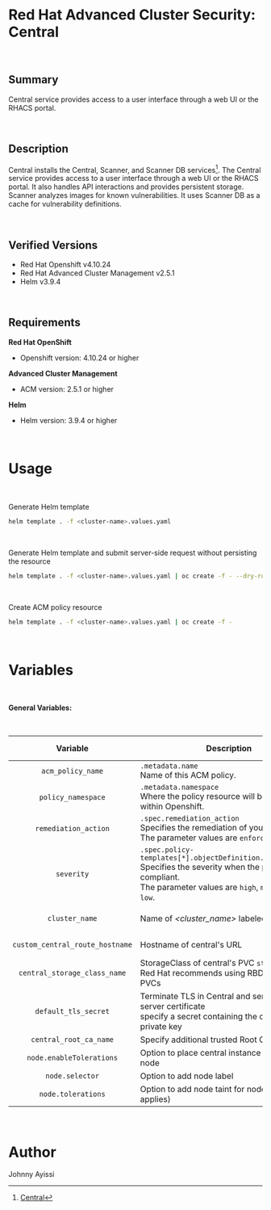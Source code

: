 Red Hat Advanced Cluster Security: Central
==========================================

<br />

Summary
-------

Central service provides access to a user interface through a web UI or the RHACS portal.

<br />

Description
-----------

Central installs the Central, Scanner, and Scanner DB services[^1]. The Central service provides access to a user interface through a web UI or the RHACS portal. It also handles API interactions and provides persistent storage. Scanner analyzes images for known vulnerabilities. It uses Scanner DB as a cache for vulnerability definitions.

[^1]: [Central](https://www.redhat.com/sysadmin/kubernetes-RHACS-red-hat-advanced-cluster-security)

<br />

Verified Versions
-----------------

* Red Hat Openshift v4.10.24
* Red Hat Advanced Cluster Management v2.5.1
* Helm v3.9.4

<br />

Requirements
------------

**Red Hat OpenShift**
* Openshift version: 4.10.24 or higher

**Advanced Cluster Management**
* ACM version: 2.5.1 or higher

**Helm**
* Helm version: 3.9.4 or higher

<br />

Usage
=====

<br />

Generate Helm template

```bash
helm template . -f <cluster-name>.values.yaml
```

<br />


Generate Helm template and submit server-side request without persisting the resource

```bash
helm template . -f <cluster-name>.values.yaml | oc create -f - --dry-run=server
```

<br />

Create ACM policy resource

```bash
helm template . -f <cluster-name>.values.yaml | oc create -f -
```

<br />

Variables
=========

<br />

**General Variables:**

<br />

Variable | Description | Required | Data Type | Default Value |
:------: | ----------- | :------: | :-------: | :-----------: |
`acm_policy_name` | `.metadata.name`<br>Name of this ACM policy. | yes | string |
`policy_namespace` | `.metadata.namespace`<br>Where the policy resource will be located within Openshift. | yes | string | default |
`remediation_action` | `.spec.remediation_action`<br>Specifies the remediation of your policy.<br>The parameter values are `enforce` and `inform`. | no | string | inform |
`severity` | `.spec.policy-templates[*].objectDefinition.spec.severity`<br>Specifies the severity when the policy is non-compliant.<br>The parameter values are `high`, `medium`, and `low`. | no | string | low |
`cluster_name` | Name of _<cluster_name>_ labeled in RHACM | yes | string | RHACM label<br>`name=<cluster_name>` |
`custom_central_route_hostname` | Hostname of central's URL | no | string | central.<wildcard_domain> |
`central_storage_class_name` | StorageClass of central's PVC `stackrox-db`<br>Red Hat recommends using RBD block mode PVCs | no | string | gp2 |
`default_tls_secret` | Terminate TLS in Central and serve a custom server certificate<br>specify a secret containing the certificate and private key | no | string |
`central_root_ca_name` | Specify additional trusted Root CAs | no | string |
`node.enableTolerations` | Option to place central instance on specific node | no | boolean |
`node.selector` | Option to add node label | no | string |
`node.tolerations` | Option to add node taint for node label (if applies) | no | list |

<br />


Author
======

Johnny Ayissi
